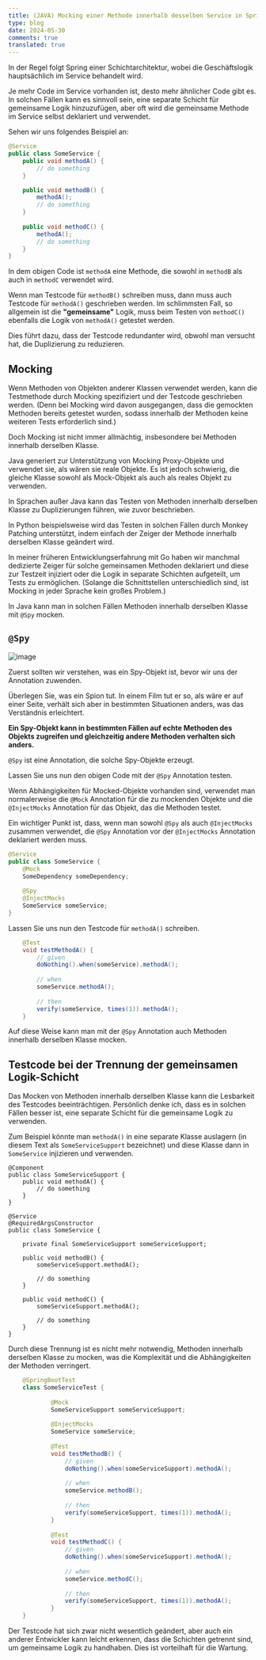 ```yaml
---
title: (JAVA) Mocking einer Methode innerhalb desselben Service in Spring
type: blog
date: 2024-05-30
comments: true
translated: true
---
```


In der Regel folgt Spring einer Schichtarchitektur, wobei die Geschäftslogik hauptsächlich im Service behandelt wird.

Je mehr Code im Service vorhanden ist, desto mehr ähnlicher Code gibt es. In solchen Fällen kann es sinnvoll sein, eine separate Schicht für gemeinsame Logik hinzuzufügen, aber oft wird die gemeinsame Methode im Service selbst deklariert und verwendet.

Sehen wir uns folgendes Beispiel an:
```java
@Service
public class SomeService {
    public void methodA() {
        // do something
    }

    public void methodB() {
        methodA();
        // do something
    }
    
    public void methodC() {
        methodA();
        // do something
    }
}
```

In dem obigen Code ist `methodA` eine Methode, die sowohl in `methodB` als auch in `methodC` verwendet wird.

Wenn man Testcode für `methodB()` schreiben muss, dann muss auch Testcode für `methodA()` geschrieben werden. Im schlimmsten Fall, so allgemein ist die **"gemeinsame"** Logik, muss beim Testen von `methodC()` ebenfalls die Logik von `methodA()` getestet werden.

Dies führt dazu, dass der Testcode redundanter wird, obwohl man versucht hat, die Duplizierung zu reduzieren.

## Mocking

Wenn Methoden von Objekten anderer Klassen verwendet werden, kann die Testmethode durch Mocking spezifiziert und der Testcode geschrieben werden. (Denn bei Mocking wird davon ausgegangen, dass die gemockten Methoden bereits getestet wurden, sodass innerhalb der Methoden keine weiteren Tests erforderlich sind.)

Doch Mocking ist nicht immer allmächtig, insbesondere bei Methoden innerhalb derselben Klasse.

Java generiert zur Unterstützung von Mocking Proxy-Objekte und verwendet sie, als wären sie reale Objekte. Es ist jedoch schwierig, die gleiche Klasse sowohl als Mock-Objekt als auch als reales Objekt zu verwenden.

In Sprachen außer Java kann das Testen von Methoden innerhalb derselben Klasse zu Duplizierungen führen, wie zuvor beschrieben.

In Python beispielsweise wird das Testen in solchen Fällen durch Monkey Patching unterstützt, indem einfach der Zeiger der Methode innerhalb derselben Klasse geändert wird.

In meiner früheren Entwicklungserfahrung mit Go haben wir manchmal dedizierte Zeiger für solche gemeinsamen Methoden deklariert und diese zur Testzeit injiziert oder die Logik in separate Schichten aufgeteilt, um Tests zu ermöglichen. (Solange die Schnittstellen unterschiedlich sind, ist Mocking in jeder Sprache kein großes Problem.)

In Java kann man in solchen Fällen Methoden innerhalb derselben Klasse mit `@Spy` mocken.

## `@Spy`

![image](/images/spring/same-class-method-test-1717083827711.png)

Zuerst sollten wir verstehen, was ein Spy-Objekt ist, bevor wir uns der Annotation zuwenden.

Überlegen Sie, was ein Spion tut. In einem Film tut er so, als wäre er auf einer Seite, verhält sich aber in bestimmten Situationen anders, was das Verständnis erleichtert.

**Ein Spy-Objekt kann in bestimmten Fällen auf echte Methoden des Objekts zugreifen und gleichzeitig andere Methoden verhalten sich anders.**

`@Spy` ist eine Annotation, die solche Spy-Objekte erzeugt.

Lassen Sie uns nun den obigen Code mit der `@Spy` Annotation testen.

Wenn Abhängigkeiten für Mocked-Objekte vorhanden sind, verwendet man normalerweise die `@Mock` Annotation für die zu mockenden Objekte und die `@InjectMocks` Annotation für das Objekt, das die Methoden testet.

Ein wichtiger Punkt ist, dass, wenn man sowohl `@Spy` als auch `@InjectMocks` zusammen verwendet, die `@Spy` Annotation vor der `@InjectMocks` Annotation deklariert werden muss.

```java
@Service
public class SomeService {
    @Mock
    SomeDependency someDependency;
    
    @Spy
    @InjectMocks
    SomeService someService;
}
```

Lassen Sie uns nun den Testcode für `methodA()` schreiben.
```java
    @Test
    void testMethodA() {
        // given
        doNothing().when(someService).methodA();
        
        // when
        someService.methodA();
        
        // then
        verify(someService, times(1)).methodA();
    }
```

Auf diese Weise kann man mit der `@Spy` Annotation auch Methoden innerhalb derselben Klasse mocken.

## Testcode bei der Trennung der gemeinsamen Logik-Schicht

Das Mocken von Methoden innerhalb derselben Klasse kann die Lesbarkeit des Testcodes beeinträchtigen. Persönlich denke ich, dass es in solchen Fällen besser ist, eine separate Schicht für die gemeinsame Logik zu verwenden.

Zum Beispiel könnte man `methodA()` in eine separate Klasse auslagern (in diesem Text als `SomeServiceSupport` bezeichnet) und diese Klasse dann in `SomeService` injizieren und verwenden.

```java{filename=SomeServiceSupport.java}
@Component
public class SomeServiceSupport {
    public void methodA() {
        // do something
    }
}
```

```java{filename=SomeService.java}
@Service
@RequiredArgsConstructor
public class SomeService {

    private final SomeServiceSupport someServiceSupport;
    
    public void methodB() {
        someServiceSupport.methodA();
        
        // do something
    }
    
    public void methodC() {
        someServiceSupport.methodA();
        
        // do something
    }
}
```

Durch diese Trennung ist es nicht mehr notwendig, Methoden innerhalb derselben Klasse zu mocken, was die Komplexität und die Abhängigkeiten der Methoden verringert.

```java
    @SpringBootTest
    class SomeServiceTest {
        
            @Mock
            SomeServiceSupport someServiceSupport;
            
            @InjectMocks
            SomeService someService;
            
            @Test
            void testMethodB() {
                // given
                doNothing().when(someServiceSupport).methodA();
                
                // when
                someService.methodB();
                
                // then
                verify(someServiceSupport, times(1)).methodA();
            }
            
            @Test
            void testMethodC() {
                // given
                doNothing().when(someServiceSupport).methodA();
                
                // when
                someService.methodC();
                
                // then
                verify(someServiceSupport, times(1)).methodA();
            }
    }
```

Der Testcode hat sich zwar nicht wesentlich geändert, aber auch ein anderer Entwickler kann leicht erkennen, dass die Schichten getrennt sind, um gemeinsame Logik zu handhaben. Dies ist vorteilhaft für die Wartung.
